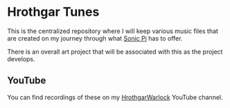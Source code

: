 # Hrothgar Tunes

This is the centralized repository where I will keep various music files that
are created on my journey through what [Sonic Pi](http://sonic-pi.net) has to
offer.

There is an overall art project that will be associated with this as the
project develops.

## YouTube

You can find recordings of these on my
[HrothgarWarlock](https://www.youtube.com/channel/UCV81Zah5xOqX5npwF30WZBg)
YouTube channel.
